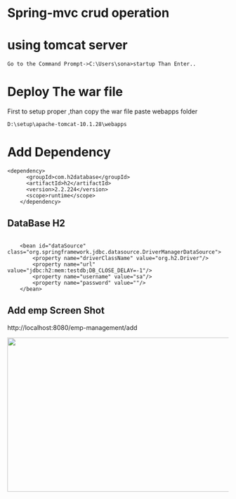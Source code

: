 # Spring-mvc crud operation
# using tomcat server 
```shell
Go to the Command Prompt->C:\Users\sona>startup Than Enter..

```
# Deploy The war file 
First to setup proper ,than copy the war file paste webapps folder
```shell
D:\setup\apache-tomcat-10.1.28\webapps
```
# Add Dependency 
```shell
<dependency>
      <groupId>com.h2database</groupId>
      <artifactId>h2</artifactId>
      <version>2.2.224</version>
      <scope>runtime</scope>
    </dependency>
```
## DataBase H2 
```shell

    <bean id="dataSource" class="org.springframework.jdbc.datasource.DriverManagerDataSource">
        <property name="driverClassName" value="org.h2.Driver"/>
        <property name="url" value="jdbc:h2:mem:testdb;DB_CLOSE_DELAY=-1"/>
        <property name="username" value="sa"/>
        <property name="password" value=""/>
    </bean>
```
 
## Add emp Screen Shot
http://localhost:8080/emp-management/add

<image src="https://github.com/user-attachments/assets/2674e991-b940-489e-bf04-10b44da20f1b" width="750" height="350">

